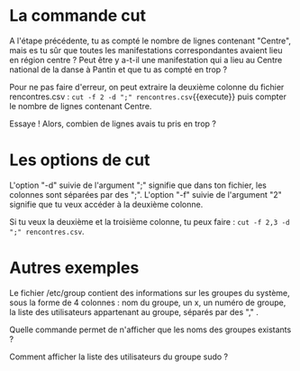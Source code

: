 # La commande cut

A l'étape précédente, tu as compté le nombre de lignes contenant "Centre", mais es tu sûr que toutes les manifestations correspondantes avaient lieu en région centre ? Peut être y a-t-il une manifestation qui a lieu au Centre national de la danse à Pantin et que tu as compté en trop ?

Pour ne pas faire d'erreur, on peut extraire la deuxième colonne du fichier rencontres.csv : `cut -f 2 -d ";" rencontres.csv`{{execute}} puis compter le nombre de lignes contenant Centre.

Essaye ! Alors, combien de lignes avais tu pris en trop ?

# Les options de cut

L'option "-d" suivie de l'argument ";" signifie que dans ton fichier, les colonnes sont séparées par des ";".
L'option "-f" suivie de l'argument "2" signifie que tu veux accéder à la deuxième colonne.

Si tu veux la deuxième et la troisième colonne, tu peux faire : `cut -f 2,3 -d ";" rencontres.csv`.

# Autres exemples

Le fichier /etc/group contient des informations sur les groupes du système, sous la forme de 4 colonnes : nom du groupe, un x, un numéro de groupe, la liste des utilisateurs appartenant au groupe, séparés par des "," .

Quelle commande permet de n'afficher que les noms des groupes existants ?

Comment afficher la liste des utilisateurs du groupe sudo ?
